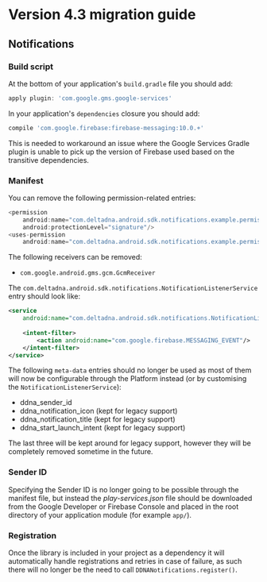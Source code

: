# Version 4.3 migration guide
## Notifications
### Build script
At the bottom of your application's `build.gradle` file you should add:
```groovy
apply plugin: 'com.google.gms.google-services'
```

In your application's `dependencies` closure you should add:
```groovy
compile 'com.google.firebase:firebase-messaging:10.0.+'
```
This is needed to workaround an issue where the Google Services Gradle plugin is unable to pick up the version of Firebase used based on the transitive dependencies.

### Manifest
You can remove the following permission-related entries:
```groovy
<permission
    android:name="com.deltadna.android.sdk.notifications.example.permission.C2D_MESSAGE"
    android:protectionLevel="signature"/>
<uses-permission
    android:name="com.deltadna.android.sdk.notifications.example.permission.C2D_MESSAGE"/>
```

The following receivers can be removed:
* `com.google.android.gms.gcm.GcmReceiver`

The `com.deltadna.android.sdk.notifications.NotificationListenerService` entry should look like:
```xml
<service
    android:name="com.deltadna.android.sdk.notifications.NotificationListenerService">
    
    <intent-filter>
        <action android:name="com.google.firebase.MESSAGING_EVENT"/>
    </intent-filter>
</service>
```

The following `meta-data` entries should no longer be used as most of them will now be configurable through the Platform instead (or by customising the `NotificationListenerService`):
* ddna_sender_id
* ddna_notification_icon (kept for legacy support)
* ddna_notification_title (kept for legacy support)
* ddna_start_launch_intent (kept for legacy support)

The last three will be kept around for legacy support, however they will be completely removed sometime in the future.

### Sender ID
Specifying the Sender ID is no longer going to be possible through the manifest file, but instead the *play-services.json* file should be downloaded from the Google Developer or Firebase Console and placed in the root directory of your application module (for example `app/`).

### Registration
Once the library is included in your project as a dependency it will automatically handle registrations and retries in case of failure, as such there will no longer be the need to call `DDNANotifications.register()`.

